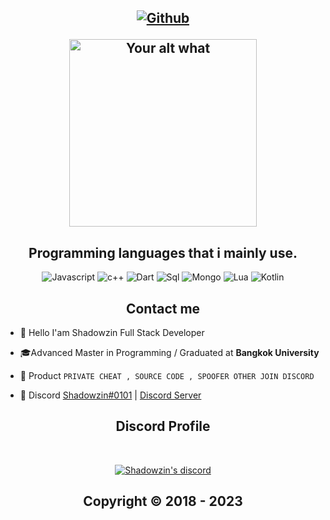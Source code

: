 <h2 align="center">

<p align="center"> 
  <a href="https://github.com/ShadowzinOFC?">
   <img alt="Github" src="https://img.shields.io/github/followers/Fnoberz?color=7289DA&logo=github&label=Followers&style=for-the-badge&logoWidth=10&labelColor=000'"></a>   


<p align="center">
<img src="https://readme-spotify-status-liart.vercel.app/api/run-spotify-status" alt="Your alt what" width="300" align/>
</p>


<h2 align="center">Programming languages that i mainly use.</h2>
<p align="center">
  <img alt="Javascript" src="https://img.shields.io/badge/-JavaScript-090909?style=for-the-badge&logo=JavaScript&logoColor=E9D54D"></a> 
  <img alt="c++" src="https://img.shields.io/badge/-C++-090909?style=for-the-badge&logo=C%2b%2b&logoColor=6296CC"></a> 
  <img alt="Dart" src="https://img.shields.io/badge/-Dart-090909?style=for-the-badge&logo=dart&logoColor=097CDB"></a>    
  <img alt="Sql" src="https://img.shields.io/badge/-Sql-090909?style=for-the-badge&logo=mysql&logoColor=00648B"></a> 
  <img alt="Mongo" src="https://img.shields.io/badge/-MongoDB-090909?style=for-the-badge&logo=MongoDB&logoColor=00648B"></a>
  <img alt="Lua" src="https://img.shields.io/badge/-LUA-090909?style=for-the-badge&logo=Lua&logoColor=00648B"></a>
  <img alt="Kotlin" src="https://img.shields.io/badge/-Kotlin-090909?style=for-the-badge&logo=Kotlin&logoColor=00648B"></a> 
</p>
  

<h2 align="center">Contact me</h2>

- 👋 Hello I'am Shadowzin Full Stack Developer

- 🎓Advanced Master in Programming / Graduated at **Bangkok University**

- 🛒 Product `PRIVATE CHEAT , SOURCE CODE , SPOOFER OTHER JOIN DISCORD`

- 💬 Discord [Shadowzin#0101](https://discord.com/users/739941420135219648) | [Discord Server](https://discord.gg/7PQVQG9cv2)




<h2 align="center">Discord Profile</h2><br>
  <p align="center">
    <a href="https://discord.gg/7PQVQG9cv2">
        <img title="Shadowzin Community" alt="Shadowzin's discord" src="https://discord.c99.nl/widget/theme-4/739941420135219648.png"/>
    </a>
</p>

</p>

<h2 align="center"> Copyright © 2018 - 2023  
